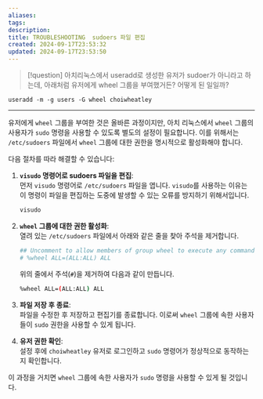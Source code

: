 ```yaml
---
aliases: 
tags: 
description:
title: TROUBLESHOOTING  sudoers 파일 편집
created: 2024-09-17T23:53:32
updated: 2024-09-17T23:53:50
---
```


> [!question] 아치리눅스에서 useradd로 생성한 유저가 sudoer가 아니라고 하는데, 아래처럼 유저에게 wheel 그룹을 부여했거든? 어떻게 된 일일까?

```
useradd -m -g users -G wheel choiwheatley
```

---

유저에게 `wheel` 그룹을 부여한 것은 올바른 과정이지만, 아치 리눅스에서 `wheel` 그룹의 사용자가 `sudo` 명령을 사용할 수 있도록 별도의 설정이 필요합니다. 이를 위해서는 `/etc/sudoers` 파일에서 `wheel` 그룹에 대한 권한을 명시적으로 활성화해야 합니다.

다음 절차를 따라 해결할 수 있습니다:

1. **`visudo` 명령어로 sudoers 파일을 편집**:  
   먼저 `visudo` 명령어로 `/etc/sudoers` 파일을 엽니다. `visudo`를 사용하는 이유는 이 명령이 파일을 편집하는 도중에 발생할 수 있는 오류를 방지하기 위해서입니다.

   ```bash
   visudo
   ```

2. **`wheel` 그룹에 대한 권한 활성화**:  
   열려 있는 `/etc/sudoers` 파일에서 아래와 같은 줄을 찾아 주석을 제거합니다.

   ```bash
   ## Uncomment to allow members of group wheel to execute any command
   # %wheel ALL=(ALL:ALL) ALL
   ```

   위의 줄에서 주석(`#`)을 제거하여 다음과 같이 만듭니다.

   ```bash
   %wheel ALL=(ALL:ALL) ALL
   ```

3. **파일 저장 후 종료**:  
   파일을 수정한 후 저장하고 편집기를 종료합니다. 이로써 `wheel` 그룹에 속한 사용자들이 `sudo` 권한을 사용할 수 있게 됩니다.

4. **유저 권한 확인**:  
   설정 후에 `choiwheatley` 유저로 로그인하고 `sudo` 명령어가 정상적으로 동작하는지 확인합니다.

이 과정을 거치면 `wheel` 그룹에 속한 사용자가 `sudo` 명령을 사용할 수 있게 될 것입니다.
